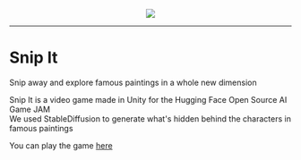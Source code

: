 <p align="center">
  <img src="https://img.itch.zone/aW1nLzEyNzY3MDM2LnBuZw==/315x250%23c/1RZsyu.png"/>
</p>

----

# Snip It

Snip away and explore famous paintings in a whole new dimension

Snip It is a video game made in Unity for the Hugging Face Open Source AI Game JAM  
We used StableDiffusion to generate what's hidden behind the characters in famous paintings

You can play the game [here](https://ohmlet.itch.io/snip-it)
